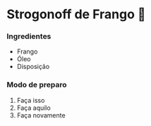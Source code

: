 # Strogonoff de Frango :chicken:

### Ingredientes

- Frango
- Óleo
- Disposição



### Modo de preparo

1. Faça isso
2. Faça aquilo
3. Faça novamente